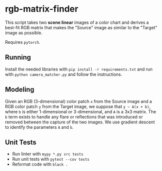 # rgb-matrix-finder

This script takes two **scene linear** images of a color chart and derives a best-fit RGB matrix that makes the "Source" image as similar to the "Target" image as possible.

Requires `pytorch`.

## Running
Install the needed libraries with `pip install -r requirements.txt` and run with `python camera_matcher.py` and follow the instructions.

## Modeling

Given an RGB (3-dimensional) color patch `x` from the Source image and a RGB color patch `y` from the Target image, we suppose that `y ~ A(x + b)`, where `b` is either 1-dimensional or 3-dimensional, and `A` is a 3x3 matrix. The `b` term exists to handle any flare or reflections that was introduced or removed between the capture of the two images. We use gradient descent to identify the parameters `A` and `b`.

## Unit Tests
* Run linter with `mypy *.py src tests`
* Run unit tests with `pytest --cov tests`
* Reformat code with `black .`
